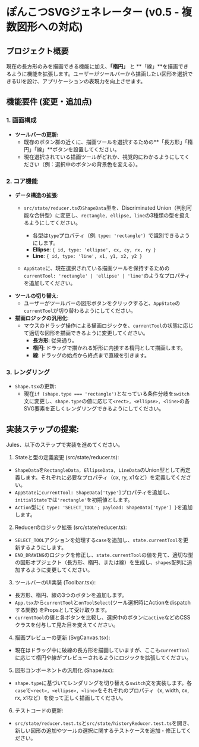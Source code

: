 # ぽんこつSVGジェネレーター (v0.5 - 複数図形への対応)

## プロジェクト概要

現在の長方形のみを描画できる機能に加え、**「楕円」** と **「線」**を描画できるように機能を拡張します。ユーザーがツールバーから描画したい図形を選択できるUIを設け、アプリケーションの表現力を向上させます。

## 機能要件 (変更・追加点)

### 1. 画面構成

- **ツールバーの更新:**
  - 既存のボタン群の近くに、描画ツールを選択するための**「長方形」「楕円」「線」**ボタンを設置してください。
  - 現在選択されている描画ツールがどれか、視覚的にわかるようにしてください（例：選択中のボタンの背景色を変える）。

### 2. コア機能

- **データ構造の拡張**:
  - `src/state/reducer.ts`の`ShapeData`型を、Discriminated Union（判別可能な合併型）に変更し、`rectangle, ellipse, line`の3種類の型を扱えるようにしてください。

    - 各型は`type`プロパティ（例: `type: 'rectangle'`）で識別できるようにします。
    - **Ellipse**: `{ id, type: 'ellipse', cx, cy, rx, ry }`
    - **Line**: `{ id, type: 'line', x1, y1, x2, y2 }`
  - `AppState`に、現在選択されている描画ツールを保持するための`currentTool: 'rectangle' | 'ellipse' | 'line'`のようなプロパティを追加してください。
- **ツールの切り替え**:
  - ユーザーがツールバーの図形ボタンをクリックすると、`AppState`の`currentTool`が切り替わるようにしてください。
- **描画ロジックの汎用化**:
  - マウスのドラッグ操作による描画ロジックを、`currentTool`の状態に応じて適切な図形を描画できるように変更してください。
    - **長方形**: 従来通り。
    - **楕円**: ドラッグで描かれる矩形に内接する楕円として描画します。
    - **線**: ドラッグの始点から終点まで直線を引きます。

### 3. レンダリング

- `Shape.tsx`の更新:
  - 現在`if (shape.type === 'rectangle')`となっている条件分岐を`switch`文に変更し、`shape.type`の値に応じて`<rect>, <ellipse>, <line>`の各SVG要素を正しくレンダリングできるようにしてください。

## 実装ステップの提案:

Jules、以下のステップで実装を進めてください。

1. Stateと型の定義変更 (src/state/reducer.ts):

- `ShapeData`を`RectangleData, EllipseData, LineData`のUnion型として再定義します。それぞれに必要なプロパティ（cx, ry, x1など）を定義してください。
- `AppState`に`currentTool: ShapeData['type']`プロパティを追加し、`initialState`では`'rectangle'`を初期値とします。
- `Action`型に`{ type: 'SELECT_TOOL'; payload: ShapeData['type'] }`を追加します。

2. Reducerのロジック拡張 (src/state/reducer.ts):

- `SELECT_TOOL`アクションを処理する`case`を追加し、`state.currentTool`を更新するようにします。
- `END_DRAWING`のロジックを修正し、`state.currentTool`の値を見て、適切な型の図形オブジェクト（長方形、楕円、または線）を生成し、`shapes`配列に追加するように変更してください。

3. ツールバーのUI実装 (Toolbar.tsx):

- 長方形、楕円、線の3つのボタンを追加します。
- `App.tsx`から`currentTool`と`onToolSelect`(ツール選択時にActionをdispatchする関数) をPropsとして受け取ります。
- `currentTool`の値と各ボタンを比較し、選択中のボタンに`active`などのCSSクラスを付与して見た目を変えてください。

4. 描画プレビューの更新 (SvgCanvas.tsx):

- 現在はドラッグ中に破線の長方形を描画していますが、ここも`currentTool`に応じて楕円や線がプレビューされるようにロジックを拡張してください。

5. 図形コンポーネントの汎用化 (Shape.tsx):

- `shape.type`に基づいてレンダリングを切り替える`switch`文を実装します。各`case`で`<rect>, <ellipse>, <line>`をそれぞれのプロパティ（x, width, cx, rx, x1など）を使って正しく描画してください。

6. テストコードの更新:

- `src/state/reducer.test.ts`と`src/state/historyReducer.test.ts`を開き、新しい図形の追加やツールの選択に関するテストケースを追加・修正してください。
